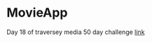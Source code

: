 # MovieApp
Day 18 of traversey media 50 day challenge
[link](https://inezmallandain.github.io/MovieApp/)